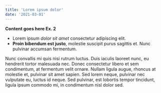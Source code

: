```yaml
---
title: 'Lorem ipsum dolor'
date: '2021-03-01'
---
```


**Content goes here Ex. 2** 

- Lorem ipsum _dolor sit amet_ consectetur adipiscing elit.
- **Proin bibendum est justo**, molestie suscipit purus sagittis et. Nunc pulvinar accumsan fermentum. 

Nunc convallis mi quis nisi rutrum luctus. Duis iaculis laoreet nunc, eu hendrerit tortor malesuada nec. Donec consectetur libero et sem condimentum, at fermentum velit ornare. Nullam ligula augue, rhoncus at molestie et, pulvinar sit amet sapien. Sed lorem neque, pulvinar nec vulputate eu, luctus id neque. Sed pulvinar, est lobortis tempor tincidunt, ligula ipsum commodo mi, in condimentum nisl dolor sed.

